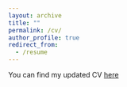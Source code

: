 ```yaml
---
layout: archive
title: ""
permalink: /cv/
author_profile: true
redirect_from:
  - /resume
---
```


You can find my updated CV [here](http://davidesanso.github.io/files/CV_DavSan_Sep24.pdf)
